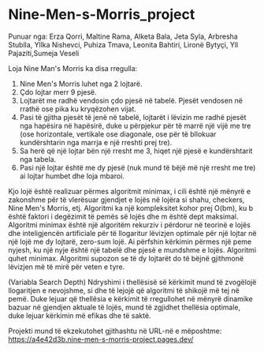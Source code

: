 # Nine-Men-s-Morris_project
Punuar nga:
Erza Qorri, Maltine Rama, Alketa Bala, Jeta Syla, Arbresha Stublla, Yllka Nishevci, Puhiza Tmava, Leonita Bahtiri, Lironë Bytyçi, Yll Pajaziti,Sumeja Veseli
 
Loja Nine Man's Morris ka disa rregulla:
1. Nine Men's Morris luhet nga 2 lojtarë.
2. Çdo lojtar merr 9 pjesë.
3. Lojtarët me radhë vendosin çdo pjesë në tabelë. Pjesët vendosen në rrathë ose
pika ku kryqëzohen vijat.
4. Pasi të gjitha pjesët të jenë në tabelë, lojtarët i lëvizin me radhë pjesët nga
hapësira në hapësirë, duke u përpjekur për të marrë një vijë me tre (ose
horizontale, vertikale ose diagonale, ose për të bllokuar kundërshtarin nga marrja
e një rreshti prej tre).
5. Sa herë që një lojtar bën një rresht me 3, hiqet një pjesë e kundërshtarit nga
tabela.
6. Pasi një lojtar është me dy pjesë (nuk mund të bëjë më një rresht me tre) ai lojtar
humbet dhe loja mbaroi.

Kjo lojë është realizuar përmes algoritmit minimax, i cili është një mënyrë e zakonshme për të vlerësuar gjendjet e lojës në
lojëra si shahu, checkers, Nine Men's Morris, etj. Algoritmi ka një kompleksitet kohor prej O(bm), ku b është faktori i degëzimit të pemës së lojës dhe m është dept maksimal.
Algoritmi minimax është një algoritëm rekurziv i përdorur në teorinë e lojës dhe inteligjencën artificiale për të llogaritur lëvizjen optimale për një lojtar në një lojë me dy lojtarë, zero-sum lojë.
Ai përfshin kërkimin përmes një peme nyjesh, ku një nyje është një tabelë dhe pjesë e mundshme e lojës. Algoritmi quhet minimax. Algoritmi supozon
se të dy lojtarët do të bëjnë gjithmonë lëvizjen më të mirë për veten e tyre.


(Variabla Search Depth) Ndryshimi i thellësisë së kërkimit mund të zvogëlojë llogaritjen e nevojshme, si dhe të lejojë që algoritmi të shikojë më tej në pemë. Duke lejuar që thellësia e kërkimit të rregullohet në mënyrë dinamike bazuar në gjendjen aktuale të lojës, mund të zgjidhet thellësia optimale, duke lejuar kërkimin më efikas dhe të saktë.

Projekti mund të ekzekutohet gjithashtu në URL-në e mëposhtme: https://a4e42d3b.nine-men-s-morris-project.pages.dev/